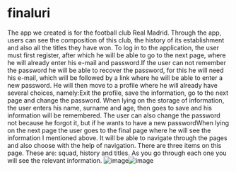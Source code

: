 # finaluri
The app we created is for the football club Real Madrid. Through the app, users can see the composition of this club, the history of its establishment and also all the titles they have won. To log in to the application, the user must first register, after which he will be able to go to the next page, where he will already enter his e-mail and password.If the user can not remember the password he will be able to recover the password, for this he will need his e-mail, which will be followed by a link where he will be able to enter a new password. He will then move to a profile where he will already have several choices, namely:Exit the profile, save the information, go to the next page and change the password. When lying on the storage of information, the user enters his name, surname and age, then goes to save and his information will be remembered. The user can also change the password not because he forgot it, but if he wants to have a new passwordWhen lying on the next page the user goes to the final page where he will see the information I mentioned above. It will be able to navigate through the pages and also choose with the help of navigation. There are three items on this page. These are: squad, history and titles. As you go through each one you will see the relevant information.
![image](https://user-images.githubusercontent.com/98016864/151825121-a2962a2c-76dc-4317-9bb4-b0f1f75f1875.png)![image](https://user-images.githubusercontent.com/98016864/151825158-ca3c0777-d0d3-4481-a116-293c2ad23b5a.png)



